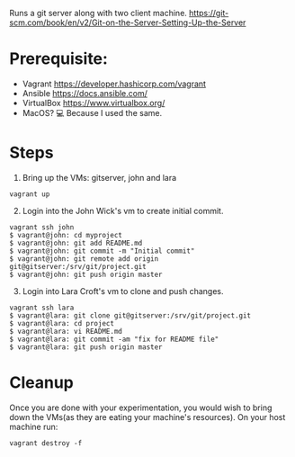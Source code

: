 Runs a git server along with two client machine. https://git-scm.com/book/en/v2/Git-on-the-Server-Setting-Up-the-Server


# Prerequisite:
- Vagrant https://developer.hashicorp.com/vagrant
- Ansible https://docs.ansible.com/
- VirtualBox https://www.virtualbox.org/
- MacOS? :computer: Because I used the same. 

# Steps 
1. Bring up the VMs: gitserver, john and lara
```shell
vagrant up
```

2. Login into the John Wick's vm to create initial commit.
```shell
vagrant ssh john
$ vagrant@john: cd myproject
$ vagrant@john: git add README.md
$ vagrant@john: git commit -m "Initial commit"
$ vagrant@john: git remote add origin git@gitserver:/srv/git/project.git
$ vagrant@john: git push origin master
```

3. Login into Lara Croft's vm to clone and push changes.
```shell
vagrant ssh lara
$ vagrant@lara: git clone git@gitserver:/srv/git/project.git
$ vagrant@lara: cd project
$ vagrant@lara: vi README.md
$ vagrant@lara: git commit -am "fix for README file"
$ vagrant@lara: git push origin master
```

# Cleanup
Once you are done with your experimentation, you would wish to bring down the VMs(as they are eating your machine's resources). On your host machine run:
```shell
vagrant destroy -f
```